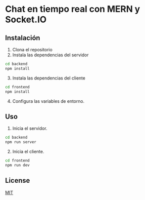 # Chat en tiempo real con MERN y Socket.IO

## Instalación

1. Clona el repositorio
2. Instala las dependencias del servidor

```bash
cd backend
npm install
```
3. Instala las dependencias del cliente

```bash
cd frontend
npm install
```

4. Configura las variables de entorno.


## Uso

1. Inicia el servidor.

```bash
cd backend
npm run server
```

2. Inicia el cliente.

```bash
cd frontend
npm run dev
```

## License

[MIT](https://choosealicense.com/licenses/mit/)
